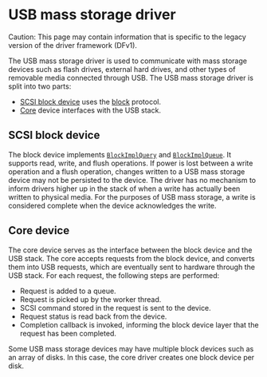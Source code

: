 # USB mass storage driver

Caution: This page may contain information that is specific to the legacy
version of the driver framework (DFv1).

The USB mass storage driver is used to communicate with mass storage devices
such as flash drives, external hard drives, and other types of removable media
connected through USB. The USB mass storage driver is split into two parts:

* [SCSI block device][scsi-block-device] uses the [block][block] protocol.
* [Core][core] device interfaces with the USB stack.

## SCSI block device

The block device implements [`BlockImplQuery`][blockimplquery] and
[`BlockImplQueue`][blockimplqueue]. It supports read, write, and flush
operations. If power is lost between a write operation and a flush operation,
changes written to a USB mass storage device may not be persisted to the device.
The driver has no mechanism to inform drivers higher up in the stack of when
a write has actually been written to physical media. For the purposes of USB
mass storage, a write is considered complete when the device acknowledges the
write.

## Core device

The core device serves as the interface between the block device and the USB
stack. The core accepts requests from the block device, and converts them into
USB requests, which are eventually sent to hardware through the USB stack. For
each request, the following steps are performed:

*   Request is added to a queue.
*   Request is picked up by the worker thread.
*   SCSI command stored in the request is sent to the device.
*   Request status is read back from the device.
*   Completion callback is invoked, informing the block device layer that the
    request has been completed.

Some USB mass storage devices may have multiple block devices such as an array
of disks. In this case, the core driver creates one block device per disk.

<!-- Reference links -->

[scsi-block-device]: /src/devices/block/lib/scsi/block-device.cc
[block]: /sdk/fidl/fuchsia.hardware.block.driver/block.fidl
[core]: /src/devices/block/drivers/usb-mass-storage/usb-mass-storage.cc
[blockimplquery]: /sdk/fidl/fuchsia.hardware.block.driver/block.fidl#95
[blockimplqueue]: /sdk/fidl/fuchsia.hardware.block.driver/block.fidl#102
